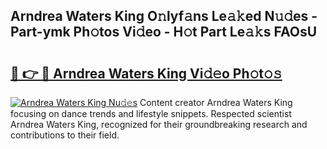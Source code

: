 ## Arndrea Waters King O𝚗lyf𝚊ns Le𝚊𝚔ed N𝚞𝚍es - Part-ymk Ph𝚘tos Vi𝚍eo - H𝚘t Part Le𝚊𝚔s FAOsU

# <h2><a href="http://hf3ee9.feru.top/?c=Arndrea+Waters+King">🔗 👉 🔴 Arndrea Waters King Vi𝚍𝚎o Ph𝚘t𝚘𝚜</a></h2>

[![Arndrea Waters King Nu𝚍𝚎s](https://i.imgur.com/0TWrTi3.gif)](http://hf3ee9.feru.top/?c=Arndrea+Waters+King)
Content creator Arndrea Waters King focusing on dance trends and lifestyle snippets. Respected scientist Arndrea Waters King, recognized for their groundbreaking research and contributions to their field. 
